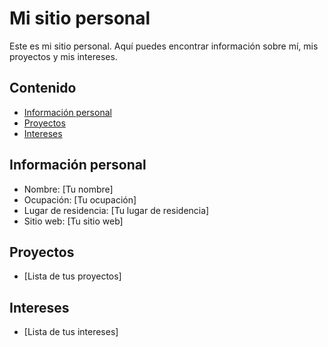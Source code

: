 # Mi sitio personal

Este es mi sitio personal. Aquí puedes encontrar información sobre mí, mis proyectos y mis intereses.

## Contenido

* [Información personal](#información-personal)
* [Proyectos](#proyectos)
* [Intereses](#intereses)

## Información personal

* Nombre: [Tu nombre]
* Ocupación: [Tu ocupación]
* Lugar de residencia: [Tu lugar de residencia]
* Sitio web: [Tu sitio web]

## Proyectos

* [Lista de tus proyectos]

## Intereses

* [Lista de tus intereses]
